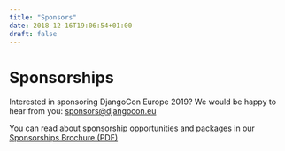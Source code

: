 ```yaml
---
title: "Sponsors"
date: 2018-12-16T19:06:54+01:00
draft: false
---
```


# Sponsorships

Interested in sponsoring DjangoCon Europe 2019? We would be happy to hear from
you: [sponsors@djangocon.eu](mailto:sponsors@djangocon.eu)

You can read about sponsorship opportunities and packages in our
[Sponsorships Brochure (PDF)](/files/DjangoconEUSponsorBrochure2019.pdf)
